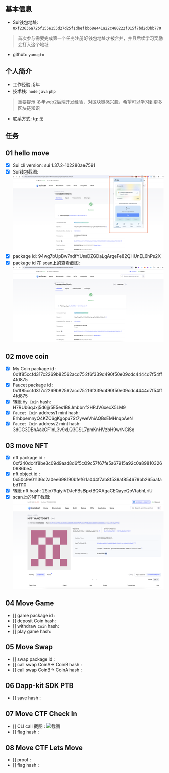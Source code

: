 ## 基本信息
- Sui钱包地址: `0xf23636a72bf155e155d27d25f1dbefbb68e441a22c480222f015f7bd2d3bb770`
> 首次参与需要完成第一个任务注册好钱包地址才被合并，并且后续学习奖励会打入这个地址
- github: `yanugto`

## 个人简介
- 工作经验: 5年
- 技术栈: `node` `java` `php`
> 重要提示 多年web2后端开发经验，对区块链感兴趣，希望可以学习到更多区块链知识
- 联系方式: tg: `无` 

## 任务

##   01 hello move  
- [x] Sui cli version: sui 1.37.2-102280ae7591
- [x] Sui钱包截图: ![Sui钱包截图](./images/wallet.png)
- [x] package id: 94wg7bUpBw7ndfYUmDZGDaLgArgeFe82QHUnEL6hPs2X
- [x] package id 在 scan上的查看截图:![Scan截图](./images/package.png)

##   02 move coin
- [X] My Coin package id : 0x1f85ccfd317c2269b82562acd752f6f339d490f50e09cdc4444d7f54ff4fd875
- [X] Faucet package id : 0x1f85ccfd317c2269b82562acd752f6f339d490f50e09cdc4444d7f54ff4fd875
- [X] 转账 `My Coin` hash: H7RUb6qJxj5d6jjr5E5es1B8Jmbbnf2HRJV6xecX5LM9
- [X] `Faucet Coin` address1 mint hash: ErhbpemnyQ4KZC6gKgopu7St7yweVhiAQBsEMHnqpAeN
- [X] `Faucet Coin` address2 mint hash: 3dGG3DBhAakGF1nL3v9xLQ3GSL7pmKnHVzbH9wrNGiSq

##   03 move NFT
- [x] nft package id : 0xf240dc4f8be3c09d9aad8d6f5c09c57f67fe5a67915a92c0a898103260986be4
- [x] nft object id : 0x50c9e01136c2a0ee698190bfef61a044f7ab8f539af854679bb265aafabd1110
- [x] 转账 nft  hash: 2Sjo79qiyiVDJeFBsBpxtBQXAgaCEQayeQoVtabhLriU 
- [x] scan上的NFT截图:![Scan截图](./images/nft.png)

##   04 Move Game
- [] game package id :
- [] deposit Coin hash:
- [] withdraw `Coin` hash:
- [] play game hash:

##   05 Move Swap
- [] swap package id :
- [] call swap CoinA-> CoinB  hash :
- [] call swap CoinB-> CoinA  hash :

##   06 Dapp-kit SDK PTB
- [] save hash :

##   07 Move CTF Check In
- [] CLI call 截图 : ![截图](./images/你的图片地址)
- [] flag hash :

##   08 Move CTF Lets Move
- [] proof : 
- [] flag hash :
